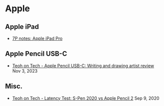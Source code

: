 # Apple

## Apple iPad

* [7P notes: Apple iPad Pro](7p-notes-how-i-use-ipads.md) &#x20;

## Apple Pencil USB-C

* [Teoh on Tech - Apple Pencil USB-C: Writing and drawing artist review](https://www.youtube.com/watch?v=4\_g6a8YBEWQ) Nov 3, 2023

## Misc.

* [Teoh on Tech - Latency Test: S-Pen 2020 vs Apple Pencil 2](https://www.youtube.com/watch?v=68n7PChzsCk) Sep 9, 2020
